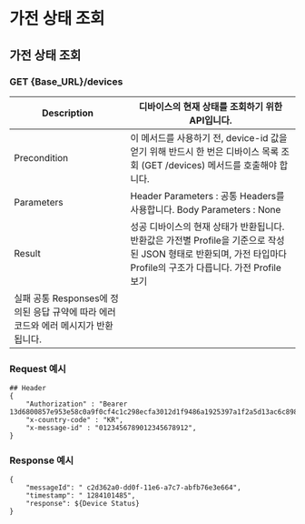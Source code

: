 # 가전 상태 조회

## 가전 상태 조회 <a href="#device-cond" id="device-cond"></a>

### GET {Base\_URL}/devices

| Description                                          | 디바이스의 현재 상태를 조회하기 위한 API입니다.                                                                              |
| ---------------------------------------------------- | --------------------------------------------------------------------------------------------------------- |
| Precondition                                         | 이 메서드를 사용하기 전, device-id 값을 얻기 위해 반드시 한 번은 디바이스 목록 조회 (GET /devices) 메서드를 호출해야 합니다.                       |
| Parameters                                           | Header Parameters : 공통 Headers를 사용합니다. Body Parameters : None                                             |
| Result                                               | 성공 디바이스의 현재 상태가 반환됩니다. 반환값은 가전별 Profile을 기준으로 작성된 JSON 형태로 반환되며, 가전 타입마다 Profile의 구조가 다릅니다. 가전 Profile 보기 |
| 실패 공통 Responses에 정의된 응답 규약에 따라 에러 코드와 에러 메시지가 반환됩니다. |                                                                                                           |

### Request 예시

```
## Header
{
    "Authorization" : "Bearer 13d6800857e953e58c0a9f0cf4c1c298ecfa3012d1f9486a1925397a1f2a5d13ac6c898c9eaabda9c57ee8e8eca1006a",
    "x-country-code" : "KR",
    "x-message-id" : "0123456789012345678912",
}
```

### Response 예시

```
{
    "messageId": " c2d362a0-dd0f-11e6-a7c7-abfb76e3e664",
    "timestamp": " 1284101485",
    "response": ${Device Status}
}
```
